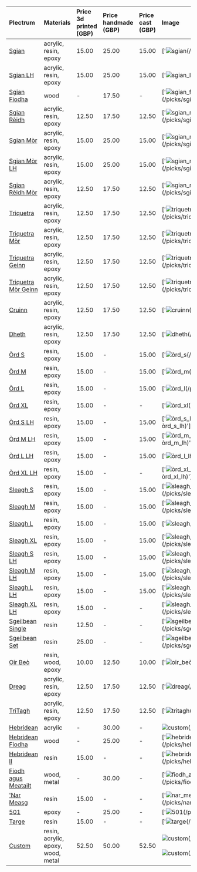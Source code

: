 | **Plectrum**                                        | **Materials**                      | **Price 3d printed (GBP)**   | **Price handmade (GBP)**   | **Price cast (GBP)**   | **Image**                                                                                                                                          |
|:----------------------------------------------------|:-----------------------------------|:-----------------------------|:---------------------------|:-----------------------|:---------------------------------------------------------------------------------------------------------------------------------------------------|
| [Sgian](../picks/sgian)                             | acrylic, resin, epoxy              | 15.00                        | 25.00                      | 15.00                  | ['![sgian](../../assets/images/sgian_01.jpg "Sgian")(/picks/sgian)']                                                                               |
| [Sgian LH](../picks/sgian_lh)                       | acrylic, resin, epoxy              | 15.00                        | 25.00                      | 15.00                  | ['![sgian_lh](../../assets/images/sgian_lh_01.jpg "Sgian_lh")(/picks/sgian_lh)']                                                                   |
| [Sgian Fiodha](../picks/sgian_fiodha)               | wood                               | -                            | 17.50                      | -                      | ['![sgian_fiodha](../../assets/images/sgian_fiodha_01.jpg "Sgian_fiodha")(/picks/sgian_fiodha)']                                                   |
| [Sgian Rèidh](../picks/sgian_rèidh)                 | acrylic, resin, epoxy              | 12.50                        | 17.50                      | 12.50                  | ['![sgian_rèidh](../../assets/images/sgian_rèidh_01.jpg "Sgian_rèidh")(/picks/sgian_rèidh)']                                                       |
| [Sgian Mòr](../picks/sgian_mòr)                     | acrylic, resin, epoxy              | 15.00                        | 25.00                      | 15.00                  | ['![sgian_mòr](../../assets/images/sgian_mòr_01.jpg "Sgian_mòr")(/picks/sgian_mòr)']                                                               |
| [Sgian Mòr LH](../picks/sgian_mòr_lh)               | acrylic, resin, epoxy              | 15.00                        | 25.00                      | 15.00                  | ['![sgian_mòr_lh](../../assets/images/sgian_mòr_lh_01.jpg "Sgian_mòr_lh")(/picks/sgian_mòr_lh)']                                                   |
| [Sgian Rèidh Mòr](../picks/sgian_rèidh_mòr)         | acrylic, resin, epoxy              | 12.50                        | 17.50                      | 12.50                  | ['![sgian_rèidh_mòr](../../assets/images/sgian_rèidh_mòr_01.jpg "Sgian_rèidh_mòr")(/picks/sgian_rèidh_mòr)']                                       |
| [Triquetra](../picks/triquetra)                     | acrylic, resin, epoxy              | 12.50                        | 17.50                      | 12.50                  | ['![triquetra](../../assets/images/triquetra_01.jpg "Triquetra")(/picks/triquetra)']                                                               |
| [Triquetra Mòr](../picks/triquetra_mòr)             | acrylic, resin, epoxy              | 12.50                        | 17.50                      | 12.50                  | ['![triquetra_mòr](../../assets/images/triquetra_mòr_01.jpg "Triquetra_mòr")(/picks/triquetra_mòr)']                                               |
| [Triquetra Geinn](../picks/triquetra_geinn)         | acrylic, resin, epoxy              | 12.50                        | 17.50                      | 12.50                  | ['![triquetra_geinn](../../assets/images/triquetra_geinn_01.jpg "Triquetra_geinn")(/picks/triquetra_geinn)']                                       |
| [Triquetra Mòr Geinn](../picks/triquetra_mòr_geinn) | acrylic, resin, epoxy              | 12.50                        | 17.50                      | 12.50                  | ['![triquetra_mòr_geinn](../../assets/images/triquetra_mòr_geinn_01.jpg "Triquetra_mòr_geinn")(/picks/triquetra_mòr_geinn)']                       |
| [Cruinn](../picks/cruinn)                           | acrylic, resin, epoxy              | 12.50                        | 17.50                      | 12.50                  | ['![cruinn](../../assets/images/cruinn_01.jpg "Cruinn")(/picks/cruinn)']                                                                           |
| [Dheth](../picks/dheth)                             | acrylic, resin, epoxy              | 12.50                        | 17.50                      | 12.50                  | ['![dheth](../../assets/images/dheth_01.jpg "Dheth")(/picks/dheth)']                                                                               |
| [Òrd S](../picks/òrd_s)                             | resin, epoxy                       | 15.00                        | -                          | 15.00                  | ['![òrd_s](../../assets/images/òrd_s_01.jpg "Òrd_s")(/picks/òrd_s)']                                                                               |
| [Òrd M](../picks/òrd_m)                             | resin, epoxy                       | 15.00                        | -                          | 15.00                  | ['![òrd_m](../../assets/images/òrd_m_01.jpg "Òrd_m")(/picks/òrd_m)']                                                                               |
| [Òrd L](../picks/òrd_l)                             | resin, epoxy                       | 15.00                        | -                          | 15.00                  | ['![òrd_l](../../assets/images/òrd_l_01.jpg "Òrd_l")(/picks/òrd_l)']                                                                               |
| [Òrd XL](../picks/òrd_xl)                           | resin, epoxy                       | 15.00                        | -                          | -                      | ['![òrd_xl](../../assets/images/òrd_xl_01.jpg "Òrd_xl")(/picks/òrd_xl)']                                                                           |
| [Òrd S LH](../picks/òrd_s_lh)                       | resin, epoxy                       | 15.00                        | -                          | 15.00                  | ['![òrd_s_lh](../../assets/images/òrd_s_lh_01.jpg "Òrd_s_lh")(/picks/òrd_s_lh)']                                                                   |
| [Òrd M LH](../picks/òrd_m_lh)                       | resin, epoxy                       | 15.00                        | -                          | 15.00                  | ['![òrd_m_lh](../../assets/images/òrd_m_lh_01.jpg "Òrd_m_lh")(/picks/òrd_m_lh)']                                                                   |
| [Òrd L LH](../picks/òrd_l_lh)                       | resin, epoxy                       | 15.00                        | -                          | 15.00                  | ['![òrd_l_lh](../../assets/images/òrd_l_lh_01.jpg "Òrd_l_lh")(/picks/òrd_l_lh)']                                                                   |
| [Òrd XL LH](../picks/òrd_xl_lh)                     | resin, epoxy                       | 15.00                        | -                          | -                      | ['![òrd_xl_lh](../../assets/images/òrd_xl_lh_01.jpg "Òrd_xl_lh")(/picks/òrd_xl_lh)']                                                               |
| [Sleagh S](../picks/sleagh_s)                       | resin, epoxy                       | 15.00                        | -                          | 15.00                  | ['![sleagh_s](../../assets/images/sleagh_s_01.jpg "Sleagh_s")(/picks/sleagh_s)']                                                                   |
| [Sleagh M](../picks/sleagh_m)                       | resin, epoxy                       | 15.00                        | -                          | 15.00                  | ['![sleagh_m](../../assets/images/sleagh_m_01.jpg "Sleagh_m")(/picks/sleagh_m)']                                                                   |
| [Sleagh L](../picks/sleagh_l)                       | resin, epoxy                       | 15.00                        | -                          | 15.00                  | ['![sleagh_l](../../assets/images/sleagh_l_01.jpg "Sleagh_l")(/picks/sleagh_l)']                                                                   |
| [Sleagh XL](../picks/sleagh_xl)                     | resin, epoxy                       | 15.00                        | -                          | 15.00                  | ['![sleagh_xl](../../assets/images/sleagh_xl_01.jpg "Sleagh_xl")(/picks/sleagh_xl)']                                                               |
| [Sleagh S LH](../picks/sleagh_s_lh)                 | resin, epoxy                       | 15.00                        | -                          | 15.00                  | ['![sleagh_s_lh](../../assets/images/sleagh_s_lh_01.jpg "Sleagh_s_lh")(/picks/sleagh_s_lh)']                                                       |
| [Sleagh M LH](../picks/sleagh_m_lh)                 | resin, epoxy                       | 15.00                        | -                          | 15.00                  | ['![sleagh_m_lh](../../assets/images/sleagh_m_lh_01.jpg "Sleagh_m_lh")(/picks/sleagh_m_lh)']                                                       |
| [Sleagh L LH](../picks/sleagh_l_lh)                 | resin, epoxy                       | 15.00                        | -                          | 15.00                  | ['![sleagh_l_lh](../../assets/images/sleagh_l_lh_01.jpg "Sleagh_l_lh")(/picks/sleagh_l_lh)']                                                       |
| [Sleagh XL LH](../picks/sleagh_xl_lh)               | resin, epoxy                       | 15.00                        | -                          | -                      | ['![sleagh_xl_lh](../../assets/images/sleagh_xl_lh_01.jpg "Sleagh_xl_lh")(/picks/sleagh_xl_lh)']                                                   |
| [Sgeilbean Single](../picks/sgeilbean_single)       | resin                              | 12.50                        | -                          | -                      | ['![sgeilbean_single](../../assets/images/sgeilbean_single_01.jpg "Sgeilbean_single")(/picks/sgeilbean_single)']                                   |
| [Sgeilbean Set](../picks/sgeilbean_set)             | resin                              | 25.00                        | -                          | -                      | ['![sgeilbean_set](../../assets/images/sgeilbean_set_01.jpg "Sgeilbean_set")(/picks/sgeilbean_set)']                                               |
| [Oir Beò](../picks/oir_beò)                         | resin, wood, epoxy                 | 10.00                        | 12.50                      | 10.00                  | ['![oir_beò](../../assets/images/oir_beò_01.jpg "Oir_beò")(/picks/oir_beò)']                                                                       |
| [Dreag](../picks/dreag)                             | acrylic, resin, epoxy              | 12.50                        | 17.50                      | 12.50                  | ['![dreag](../../assets/images/dreag_01.jpg "Dreag")(/picks/dreag)']                                                                               |
| [TriTagh](../picks/tritagh)                         | acrylic, resin, epoxy              | 12.50                        | 17.50                      | 12.50                  | ['![tritagh](../../assets/images/tritagh_01.jpg "Tritagh")(/picks/tritagh)']                                                                       |
| [Hebridean](../picks/hebridean)                     | acrylic                            | -                            | 30.00                      | -                      | ![custom](../../assets/images/custom_01.jpg "Custom")(/picks/custom)                                                                               |
| [Hebridean Fiodha](../picks/hebridean_fiodha)       | wood                               | -                            | 25.00                      | -                      | ['![hebridean_fiodha](../../assets/images/hebridean_fiodha_01.jpg "Hebridean_fiodha")(/picks/hebridean_fiodha)']                                   |
| [Hebridean II](../picks/hebridean_ii)               | resin                              | 15.00                        | -                          | -                      | ['![hebridean_ii](../../assets/images/hebridean_ii_01.jpg "Hebridean_ii")(/picks/hebridean_ii)']                                                   |
| [Fiodh agus Meatailt](../picks/fiodh_agus_meatailt) | wood, metal                        | -                            | 30.00                      | -                      | ['![fiodh_agus_meatailt](../../assets/images/fiodh_agus_meatailt_01.jpg "Fiodh_agus_meatailt")(/picks/fiodh_agus_meatailt)']                       |
| ['Nar Measg](../picks/nar_measg)                    | resin                              | 15.00                        | -                          | -                      | ['![nar_measg](../../assets/images/nar_measg_01.jpg "Nar_measg")(/picks/nar_measg)']                                                               |
| [501](../picks/501)                                 | epoxy                              | -                            | 25.00                      | -                      | ['![501](../../assets/images/501_01.jpg "501")(/picks/501)']                                                                                       |
| [Targe](../picks/targe)                             | resin                              | 15.00                        | -                          | -                      | ['![targe](../../assets/images/targe_01.jpg "Targe")(/picks/targe)']                                                                               |
| [Custom](../picks/custom)                           | resin, acrylic, epoxy, wood, metal | 52.50                        | 50.00                      | 52.50                  | ![custom](../../assets/images/custom_01.jpg "Custom")(/picks/custom)<br/><br/>![custom](../../assets/images/custom_02.jpg "Custom")(/picks/custom) |